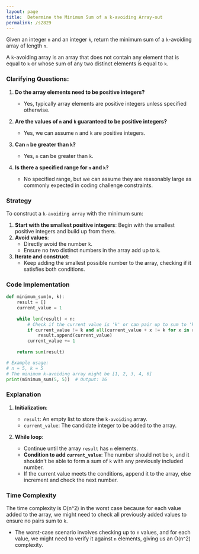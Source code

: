 ```yaml
---
layout: page
title:  Determine the Minimum Sum of a k-avoiding Array-out
permalink: /s2829
---
```


Given an integer `n` and an integer `k`, return the minimum sum of a `k`-avoiding array of length `n`.

A `k`-avoiding array is an array that does not contain any element that is equal to `k` or whose sum of any two distinct elements is equal to `k`.

### Clarifying Questions:
1. **Do the array elements need to be positive integers?**
   - Yes, typically array elements are positive integers unless specified otherwise.

2. **Are the values of `n` and `k` guaranteed to be positive integers?**
   - Yes, we can assume `n` and `k` are positive integers.

3. **Can `n` be greater than `k`?**
   - Yes, `n` can be greater than `k`.

4. **Is there a specified range for `n` and `k`?**
   - No specified range, but we can assume they are reasonably large as commonly expected in coding challenge constraints.

### Strategy

To construct a `k-avoiding array` with the minimum sum:
1. **Start with the smallest positive integers**: Begin with the smallest positive integers and build up from there.
2. **Avoid values**:
   - Directly avoid the number `k`.
   - Ensure no two distinct numbers in the array add up to `k`.
3. **Iterate and construct**:
   - Keep adding the smallest possible number to the array, checking if it satisfies both conditions.

### Code Implementation

```python
def minimum_sum(n, k):
    result = []
    current_value = 1
    
    while len(result) < n:
        # Check if the current value is 'k' or can pair up to sum to 'k' with any of the current elements
        if current_value != k and all(current_value + x != k for x in result):
            result.append(current_value)
        current_value += 1
    
    return sum(result)

# Example usage:
# n = 5, k = 5
# The minimum k-avoiding array might be [1, 2, 3, 4, 6]
print(minimum_sum(5, 5))  # Output: 16
```

### Explanation
1. **Initialization**:
   - `result`: An empty list to store the `k-avoiding` array.
   - `current_value`: The candidate integer to be added to the array.

2. **While loop**:
   - Continue until the array `result` has `n` elements.
   - **Condition to add `current_value`**: The number should not be `k`, and it shouldn't be able to form a sum of `k` with any previously included number.
   - If the current value meets the conditions, append it to the array, else increment and check the next number.

### Time Complexity

The time complexity is O(n^2) in the worst case because for each value added to the array, we might need to check all previously added values to ensure no pairs sum to `k`.
- The worst-case scenario involves checking up to `n` values, and for each value, we might need to verify it against `n` elements, giving us an O(n^2) complexity.